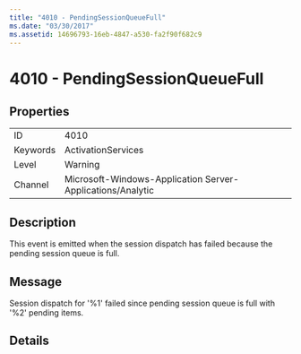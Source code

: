 ```yaml
---
title: "4010 - PendingSessionQueueFull"
ms.date: "03/30/2017"
ms.assetid: 14696793-16eb-4847-a530-fa2f90f682c9
---
```

# 4010 - PendingSessionQueueFull
## Properties  
  
|||  
|-|-|  
|ID|4010|  
|Keywords|ActivationServices|  
|Level|Warning|  
|Channel|Microsoft-Windows-Application Server-Applications/Analytic|  
  
## Description  
 This event is emitted when the session dispatch has failed because the pending session queue is full.  
  
## Message  
 Session dispatch for '%1' failed since pending session queue is full with '%2' pending items.  
  
## Details
